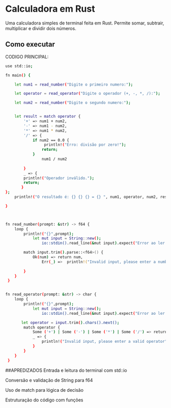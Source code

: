 # Calculadora em Rust

Uma calculadora simples de terminal feita em Rust. Permite somar, subtrair, multiplicar e dividir dois números.

## Como executar

CODIGO PRINCIPAL:

```bash
use std::io;

fn main() {

    let num1 = read_number("Digite o primeiro numero:");

    let operator = read_operator("Digite o operador (+, -, *, /):");

    let num2 = read_number("Digite o segundo numero:");


    let result = match operator {
        '+' => num1 + num2,
        '-' => num1 - num2,
        '*' => num1 * num2,
        '/' => {
            if num2 == 0.0 {
                 println!("Erro: divisão por zero!");
                return;
            } 
                num1 / num2
            
        }
        _ => {
        println!("Operador inválido.");
        return;
       }
};
    println!("O resultado é: {} {} {} = {} ", num1, operator, num2, result);

}



fn read_number(prompt: &str) -> f64 {
    loop {
        println!("{}",prompt);
            let mut input = String::new();
                io::stdin().read_line(&mut input).expect("Error ao ler a linha");

        match input.trim().parse::<f64>() {
            Ok(num) => return num,
                Err(_) =>  println!("Invalid input, please enter a number"),
        
        }
    } 
 }


fn read_operator(prompt: &str) -> char {
    loop {
        println!("{}",prompt);
            let mut input = String::new();
                io::stdin().read_line(&mut input).expect("Error ao ler a linha");

       let operator = input.trim().chars().next();
        match operator {
            Some ('+') | Some ('-') | Some ('*') | Some ('/') => return operator.unwrap(),
            _ => {
                println!("Invalid input, please enter a valid operator");
            }
        }
    } 
 }
```
##APREDIZADOS
Entrada e leitura do terminal com std::io

Conversão e validação de String para f64

Uso de match para lógica de decisão

Estruturação do código com funções

